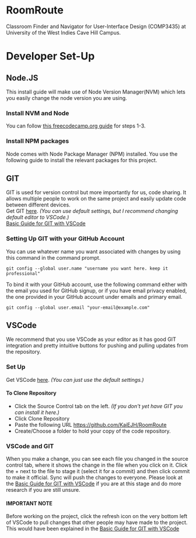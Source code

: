 # RoomRoute
Classroom Finder and Navigator for User-Interface Design (COMP3435) at University of the West Indies Cave Hill Campus.

# Developer Set-Up
## Node.JS
This install guide will make use of Node Version Manager(NVM) which lets you easily change the node version you are using.
### Install NVM and Node
You can follow [this freecodecamp.org guide](https://www.freecodecamp.org/news/node-version-manager-nvm-install-guide/) for steps 1-3.
### Install NPM packages
Node comes with Node Package Manager (NPM) installed. You use the following guide to install the relevant packages for this project.

## GIT
GIT is used for version control but more importantly for us, code sharing. It allows multiple people to work on the same project and easily update code between different devices.  
Get GIT [here](https://git-scm.com/downloads/win). _(You can use default settings, but I recommend changing default editor to VSCode.)_  
[Basic Guide for GIT with VSCode](https://youtu.be/z5jZ9lrSpqk?si=wBEw1EyLUa6k_545&t=537)
### Setting Up GIT with your GitHub Account
You can use whatever name you want associated with changes by using this command in the command prompt.
```
git config --global user.name "username you want here. keep it professional"
```
To bind it with your GitHub account, use the following command either with the email you used for GitHub signup, or if you have email privacy enabled, the one provided in your GitHub account under emails and primary email.
```
git config --global user.email "your-email@example.com"
```

## VSCode
We recommend that you use VSCode as your editor as it has good GIT integration and pretty intuitive buttons for pushing and pulling updates from the repository.
### Set Up
Get VSCode [here](https://code.visualstudio.com/download). _(You can just use the default settings.)_
#### To Clone Repository
- Click the Source Control tab on the left. _(If you don't yet have GIT you can install it here.)_
- Click Clone Repository
- Paste the following URL https://github.com/KaiEJH/RoomRoute
- Create/Choose a folder to hold your copy of the code repository.
### VSCode and GIT
When you make a change, you can see each file you changed in the source control tab, where it shows the change in the file when you click on it. Click the + next to the file to stage it (select it for a commit) and then click commit to make it official. Sync will push the changes to everyone. Please look at the [Basic Guide for GIT with VSCode](https://youtu.be/z5jZ9lrSpqk?si=wBEw1EyLUa6k_545&t=537) if you are at this stage and do more research if you are still unsure.
#### IMPORTANT NOTE
Before working on the project, click the refresh icon on the very bottom left of VSCode to pull changes that other people may have made to the project. This would have been explained in the [Basic Guide for GIT with VSCode](https://youtu.be/z5jZ9lrSpqk?si=wBEw1EyLUa6k_545&t=537)
